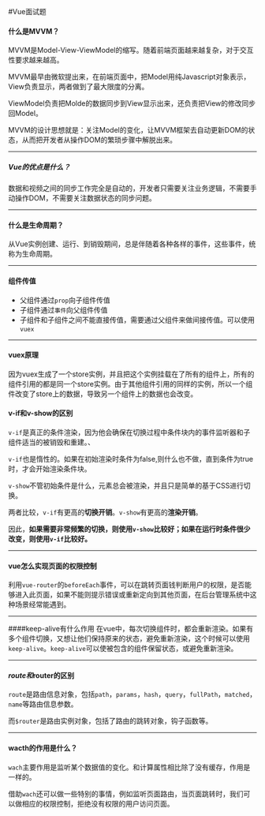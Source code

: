 #Vue面试题
####  什么是MVVM？
MVVM是Model-View-ViewModel的缩写。随着前端页面越来越复杂，对于交互性要求越来越高。

MVVM最早由微软提出来，在前端页面中，把Model用纯Javascript对象表示，View负责显示，两者做到了最大限度的分离。

ViewModel负责把Molde的数据同步到View显示出来，还负责把View的修改同步回Model。

MVVM的设计思想就是：关注Model的变化，让MVVM框架去自动更新DOM的状态，从而把开发者从操作DOM的繁琐步骤中解脱出来。

---
##### Vue的优点是什么？
数据和视频之间的同步工作完全是自动的，开发者只需要关注业务逻辑，不需要手动操作DOM，不需要关注数据状态的同步问题。

---
#### 什么是生命周期？
从Vue实例创建、运行、到销毁期间，总是伴随着各种各样的事件，这些事件，统称为生命周期。

---
#### 组件传值
* 父组件通过`prop`向子组件传值
* 子组件通过`事件`向父组件传值
* 子组件和子组件之间不能直接传值，需要通过父组件来做间接传值。可以使用`vuex`

---
#### vuex原理
因为vuex生成了一个store实例，并且把这个实例挂载在了所有的组件上，所有的组件引用的都是同一个store实例。由于其他组件引用的同样的实例，所以一个组件改变了store上的数据，导致另一个组件上的数据也会改变。

#### v-if和v-show的区别
`v-if`是真正的条件渲染，因为他会确保在切换过程中条件块内的事件监听器和子组件适当的被销毁和重建。、

`v-if`也是惰性的。如果在初始渲染时条件为false,则什么也不做，直到条件为true时，才会开始渲染条件块。

`v-show`不管初始条件是什么，元素总会被渲染，并且只是简单的基于CSS进行切换。

两者比较，`v-if`有更高的**切换开销**。`v-show`有更高的**渲染开销**。

因此，**如果需要非常频繁的切换，则使用`v-show`比较好；如果在运行时条件很少改变，则使用`v-if`比较好。**

---
#### vue怎么实现页面的权限控制
利用`vue-router`的`beforeEach`事件，可以在跳转页面钱判断用户的权限，是否能够进入此页面，如果不能则提示错误或重新定向到其他页面，在后台管理系统中这种场景经常能遇到。

---
####keep-alive有什么作用
在vue中，每次切换组件时，都会重新渲染。如果有多个组件切换，又想让他们保持原来的状态，避免重新渲染，这个时候可以使用`keep-alive`。`keep-alive`可以使被包含的组件保留状态，或避免重新渲染。

---
#### $route和$router的区别
`route`是路由信息对象，包括`path`，`params`，`hash`，`query`，`fullPath`，`matched`，`name`等路由信息参数。

而`$router`是路由实例对象，包括了路由的跳转对象，钩子函数等。

---
#### wacth的作用是什么？
`wach`主要作用是监听某个数据值的变化。和计算属性相比除了没有缓存，作用是一样的。

借助`wach`还可以做一些特别的事情，例如监听页面路由，当页面跳转时，我们可以做相应的权限控制，拒绝没有权限的用户访问页面。